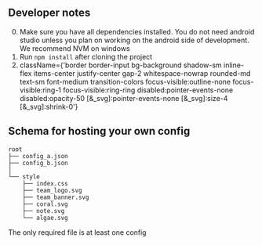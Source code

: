 ## Developer notes
0. Make sure you have all dependencies installed. You do not need android studio unless you plan on working on the android side of development. We recommend NVM on windows
1. Run `npm install` after cloning the project
2. className={'border border-input bg-background shadow-sm inline-flex items-center justify-center gap-2 whitespace-nowrap rounded-md text-sm font-medium transition-colors focus-visible:outline-none focus-visible:ring-1 focus-visible:ring-ring disabled:pointer-events-none disabled:opacity-50 [&_svg]:pointer-events-none [&_svg]:size-4 [&_svg]:shrink-0'}



## Schema for hosting your own config
```
root
├── config_a.json
├── config_b.json
│
└── style
    ├── index.css
    ├── team_logo.svg
    ├── team_banner.svg
    ├── coral.svg
    ├── note.svg
    └── algae.svg
```
The only required file is at least one config
